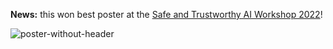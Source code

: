 **News:** this won best poster at the [Safe and Trustworthy AI Workshop 2022](https://www.doc.ic.ac.uk/~chs219/stai-workshop/)!

![poster-without-header](https://user-images.githubusercontent.com/7956209/198880335-b16c5505-7a7d-467c-95d7-83176ae0934c.png)
